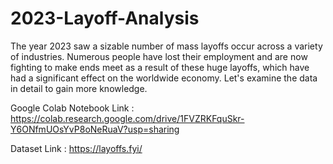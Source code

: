 # 2023-Layoff-Analysis
The year 2023 saw a sizable number of mass layoffs occur across a variety of industries. Numerous people have lost their employment and are now fighting to make ends meet as a result of these huge layoffs, which have had a significant effect on the worldwide economy. Let's examine the data in detail to gain more knowledge.

Google Colab Notebook Link : https://colab.research.google.com/drive/1FVZRKFquSkr-Y6ONfmUOsYvP8oNeRuaV?usp=sharing

Dataset Link : https://layoffs.fyi/
